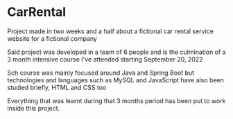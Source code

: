 # CarRental

Project made in two weeks and a half about a fictional car rental service website for a fictional company

Said project was developed in a team of 6 people and is the culmination of a 3 month intensive course I've attended starting September 20, 2022

Sch course was mainly focused around Java and Spring Boot but technologies and languages such as MySQL and JavaScript have also been studied briefly, HTML and CSS too

Everything that was learnt during that 3 months period has been put to work inside this project.
